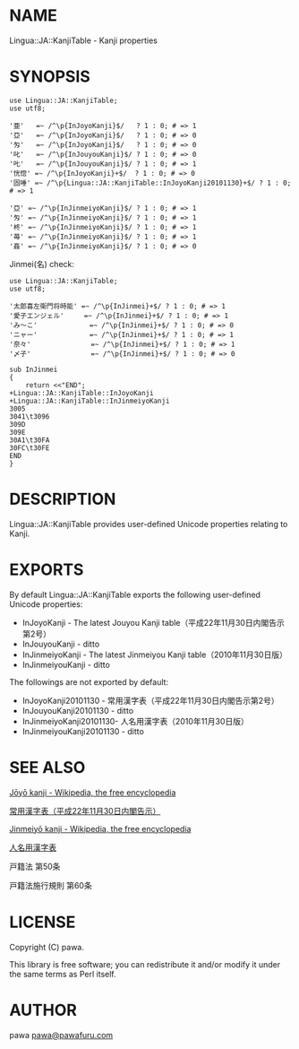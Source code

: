 # NAME

Lingua::JA::KanjiTable - Kanji properties

# SYNOPSIS

    use Lingua::JA::KanjiTable;
    use utf8;

    '亜'   =~ /^\p{InJoyoKanji}$/   ? 1 : 0; # => 1
    '亞'   =~ /^\p{InJoyoKanji}$/   ? 1 : 0; # => 0
    '匁'   =~ /^\p{InJoyoKanji}$/   ? 1 : 0; # => 0
    '叱'   =~ /^\p{InJouyouKanji}$/ ? 1 : 0; # => 0
    '𠮟'   =~ /^\p{InJouyouKanji}$/ ? 1 : 0; # => 1
    '恍惚' =~ /^\p{InJoyoKanji}+$/  ? 1 : 0; # => 0
    '固唾' =~ /^\p{Lingua::JA::KanjiTable::InJoyoKanji20101130}+$/ ? 1 : 0; # => 1

    '亞' =~ /^\p{InJinmeiyoKanji}$/ ? 1 : 0; # => 1
    '匁' =~ /^\p{InJinmeiyoKanji}$/ ? 1 : 0; # => 1
    '柊' =~ /^\p{InJinmeiyoKanji}$/ ? 1 : 0; # => 1
    '苺' =~ /^\p{InJinmeiyoKanji}$/ ? 1 : 0; # => 1
    '姦' =~ /^\p{InJinmeiyoKanji}$/ ? 1 : 0; # => 0

Jinmei(名) check:

    use Lingua::JA::KanjiTable;
    use utf8;

    '太郎喜左衛門将時能' =~ /^\p{InJinmei}+$/ ? 1 : 0; # => 1
    '愛子エンジェル'     =~ /^\p{InJinmei}+$/ ? 1 : 0; # => 1
    'み〜こ'             =~ /^\p{InJinmei}+$/ ? 1 : 0; # => 0
    'ニャー'             =~ /^\p{InJinmei}+$/ ? 1 : 0; # => 1
    '奈々'               =~ /^\p{InJinmei}+$/ ? 1 : 0; # => 1
    '〆子'               =~ /^\p{InJinmei}+$/ ? 1 : 0; # => 0

    sub InJinmei
    {
        return <<"END";
    +Lingua::JA::KanjiTable::InJoyoKanji
    +Lingua::JA::KanjiTable::InJinmeiyoKanji
    3005
    3041\t3096
    309D
    309E
    30A1\t30FA
    30FC\t30FE
    END
    }

# DESCRIPTION

Lingua::JA::KanjiTable provides user-defined Unicode properties relating to Kanji.

# EXPORTS

By default Lingua::JA::KanjiTable exports the following user-defined Unicode properties:

- InJoyoKanji - The latest Jouyou Kanji table（平成22年11月30日内閣告示第2号）
- InJouyouKanji - ditto
- InJinmeiyoKanji - The latest Jinmeiyou Kanji table（2010年11月30日版）
- InJinmeiyouKanji - ditto

The followings are not exported by default:

- InJoyoKanji20101130 - 常用漢字表（平成22年11月30日内閣告示第2号）
- InJouyouKanji20101130 - ditto
- InJinmeiyoKanji20101130- 人名用漢字表（2010年11月30日版）
- InJinmeiyouKanji20101130 - ditto

# SEE ALSO

[Jōyō kanji - Wikipedia, the free encyclopedia](http://en.wikipedia.org/wiki/J%C5%8Dy%C5%8D_kanji)

[常用漢字表（平成22年11月30日内閣告示）](http://www.bunka.go.jp/kokugo_nihongo/pdf/jouyoukanjihyou_h22.pdf)

[Jinmeiyō kanji - Wikipedia, the free encyclopedia](http://en.wikipedia.org/wiki/Jinmeiy%C5%8D_kanji)

[人名用漢字表](http://www.moj.go.jp/content/000058122.pdf)

戸籍法 第50条

戸籍法施行規則 第60条

# LICENSE

Copyright (C) pawa.

This library is free software; you can redistribute it and/or modify
it under the same terms as Perl itself.

# AUTHOR

pawa <pawa@pawafuru.com>
